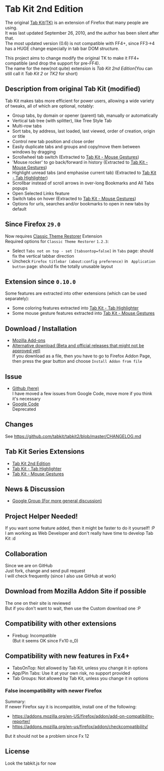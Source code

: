 # Tab Kit 2nd Edition
The original [Tab Kit(TK)](https://addons.mozilla.org/en-us/firefox/addon/tab-kit/) is an extension of Firefox that many people are using.  
It was last updated September 26, 2010, and the author has been silent after that.  
The most updated version (0.6) is not compatible with FF4+, since FF3->4 has a HUGE change especially in tab bar DOM structure.

This project aims to change modify the original TK to make it FF4+ compatible (and drop the support for pre-FF4).  
The name for the new(not quite) extension is *Tab Kit 2nd Edition*(You can still call it *Tab Kit 2* or *TK2* for short)


## Description from original Tab Kit (modified)
Tab Kit makes tabs more efficient for power users, allowing a wide variety of tweaks, all of which are optional, notably:

- Group tabs, by domain or opener (parent) tab, manually or automatically
- Vertical tab tree (with splitter), like Tree Style Tab
- Multi-row tabs
- Sort tabs, by address, last loaded, last viewed, order of creation, origin or title
- Control new tab position and close order
- Easily duplicate tabs and groups and copy/move them between windows by dragging
- Scrollwheel tab switch (Extracted to [Tab Kit - Mouse Gestures](https://github.com/tabkit/mouse-gestures))
- 'Mouse rocker' to go back/forward in history (Extracted to [Tab Kit - Mouse Gestures](https://github.com/tabkit/mouse-gestures))
- Highlight unread tabs (and emphasise current tab) (Extracted to [Tab Kit - Tab Highlighter](https://github.com/tabkit/tab-highlighter))
- Scrollbar instead of scroll arrows in over-long Bookmarks and All Tabs popups
- Open Selected Links feature
- Switch tabs on hover (Extracted to [Tab Kit - Mouse Gestures](https://github.com/tabkit/mouse-gestures))
- Options for urls, searches and/or bookmarks to open in new tabs by default


## Since Firefox `29.0`
Now requires [Classic Theme Restorer](https://addons.mozilla.org/en-US/firefox/addon/classicthemerestorer/) Extension  
Required options for `Classic Theme Restorer` `1.2.3`:
- Select `Tabs not on top - set [tabsontop=false]` in `Tabs` page: should fix the vertical tabbar direction  
- Uncheck `Firefox titlebar (about:config preference)` in ` Application button` page: should fix the totally unusable layout  


## Extension since `0.10.0`
Some features are extracted into other extensions (which can be used separately):
- Some coloring features extracted into [Tab Kit - Tab Highlighter](https://github.com/tabkit/tab-highlighter)
- Some mouse gesture features extracted into [Tab Kit - Mouse Gestures](https://github.com/tabkit/mouse-gestures)


## Download / Installation
- [Mozilla Add-ons](https://addons.mozilla.org/en-US/firefox/addon/tabkit-2nd-edition/)  
- [Alternative download (Beta and official releases that might not be approved yet)](http://www.mediafire.com/?i17mt3o435ngm)  
If you download as a file, then you have to go to Firefox Addon Page, then press the gear button and choose `Install Addon from file`


## Issue
- [Github (here)](https://github.com/tabkit/tabkit2/issues)  
I have moved a few issues from Google Code, move more if you think it's necessary
- [Google Code](http://code.google.com/p/tabkit-2nd-edition/issues/list)  
Deprecated


## Changes
See https://github.com/tabkit/tabkit2/blob/master/CHANGELOG.md


## Tab Kit Series Extensions
- [Tab Kit 2nd Edition](https://github.com/tabkit/tabkit2)
- [Tab Kit - Tab Highlighter](https://github.com/tabkit/tab-highlighter)
- [Tab Kit - Mouse Gestures](https://github.com/tabkit/mouse-gestures)


## News & Discussion
- [Google Group (For more general discussion)](http://groups.google.com/group/tabkit-2nd-edition)


## Project Helper Needed!
If you want some feature added, then it might be faster to do it yourself! :P  
I am working as Web Developer and don't really have time to develop Tab Kit :d


## Collaboration
Since we are on GitHub  
Just fork, change and send pull request  
I will check frequently (since I also use GitHub at work)

## Download from Mozilla Addon Site if possible  
The one on their site is reviewed  
But if you don't want to wait, then use the Custom download one :P


## Compatibility with other extensions
- Firebug: Incompatible  
(But it seems OK since Fx10 o_0)


## Compatibility with new features in Fx4+
- TabsOnTop: Not allowed by Tab Kit, unless you change it in options
- App/Pin Tabs: Use it at your own risk, no support provided
- Tab Groups: Not allowed by Tab Kit, unless you change it in options


### False incompatibility with newer Firefox
Summary:  
If newer Firefox say it is incompatible, install one of the following:  
- https://addons.mozilla.org/en-US/firefox/addon/add-on-compatibility-reporter/
- https://addons.mozilla.org/en-us/firefox/addon/checkcompatibility/

But it should not be a problem since Fx 12


## License
Look the tabkit.js for now
